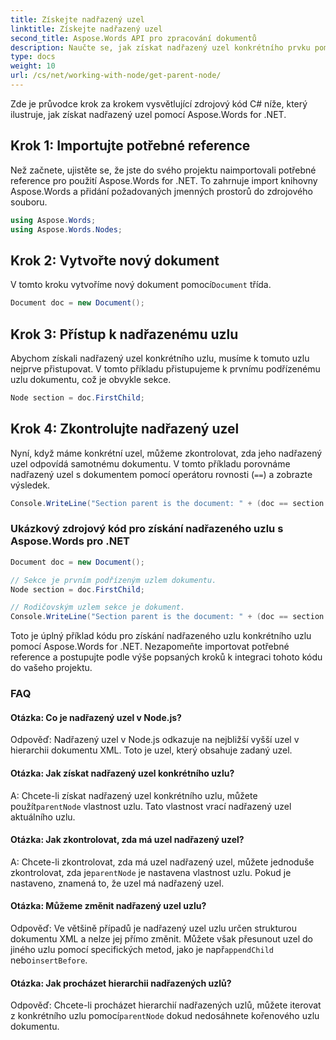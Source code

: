 ```yaml
---
title: Získejte nadřazený uzel
linktitle: Získejte nadřazený uzel
second_title: Aspose.Words API pro zpracování dokumentů
description: Naučte se, jak získat nadřazený uzel konkrétního prvku pomocí Aspose.Words for .NET.
type: docs
weight: 10
url: /cs/net/working-with-node/get-parent-node/
---
```


Zde je průvodce krok za krokem vysvětlující zdrojový kód C# níže, který ilustruje, jak získat nadřazený uzel pomocí Aspose.Words for .NET.

## Krok 1: Importujte potřebné reference
Než začnete, ujistěte se, že jste do svého projektu naimportovali potřebné reference pro použití Aspose.Words for .NET. To zahrnuje import knihovny Aspose.Words a přidání požadovaných jmenných prostorů do zdrojového souboru.

```csharp
using Aspose.Words;
using Aspose.Words.Nodes;
```

## Krok 2: Vytvořte nový dokument
 V tomto kroku vytvoříme nový dokument pomocí`Document` třída.

```csharp
Document doc = new Document();
```

## Krok 3: Přístup k nadřazenému uzlu
Abychom získali nadřazený uzel konkrétního uzlu, musíme k tomuto uzlu nejprve přistupovat. V tomto příkladu přistupujeme k prvnímu podřízenému uzlu dokumentu, což je obvykle sekce.

```csharp
Node section = doc.FirstChild;
```

## Krok 4: Zkontrolujte nadřazený uzel
Nyní, když máme konkrétní uzel, můžeme zkontrolovat, zda jeho nadřazený uzel odpovídá samotnému dokumentu. V tomto příkladu porovnáme nadřazený uzel s dokumentem pomocí operátoru rovnosti (`==`) a zobrazte výsledek.

```csharp
Console.WriteLine("Section parent is the document: " + (doc == section.ParentNode));
```

### Ukázkový zdrojový kód pro získání nadřazeného uzlu s Aspose.Words pro .NET


```csharp
Document doc = new Document();

// Sekce je prvním podřízeným uzlem dokumentu.
Node section = doc.FirstChild;

// Rodičovským uzlem sekce je dokument.
Console.WriteLine("Section parent is the document: " + (doc == section.ParentNode));
```

Toto je úplný příklad kódu pro získání nadřazeného uzlu konkrétního uzlu pomocí Aspose.Words for .NET. Nezapomeňte importovat potřebné reference a postupujte podle výše popsaných kroků k integraci tohoto kódu do vašeho projektu.

### FAQ

#### Otázka: Co je nadřazený uzel v Node.js?

Odpověď: Nadřazený uzel v Node.js odkazuje na nejbližší vyšší uzel v hierarchii dokumentu XML. Toto je uzel, který obsahuje zadaný uzel.

#### Otázka: Jak získat nadřazený uzel konkrétního uzlu?

A: Chcete-li získat nadřazený uzel konkrétního uzlu, můžete použít`parentNode` vlastnost uzlu. Tato vlastnost vrací nadřazený uzel aktuálního uzlu.

#### Otázka: Jak zkontrolovat, zda má uzel nadřazený uzel?

 A: Chcete-li zkontrolovat, zda má uzel nadřazený uzel, můžete jednoduše zkontrolovat, zda je`parentNode` je nastavena vlastnost uzlu. Pokud je nastaveno, znamená to, že uzel má nadřazený uzel.

#### Otázka: Můžeme změnit nadřazený uzel uzlu?

 Odpověď: Ve většině případů je nadřazený uzel uzlu určen strukturou dokumentu XML a nelze jej přímo změnit. Můžete však přesunout uzel do jiného uzlu pomocí specifických metod, jako je např`appendChild` nebo`insertBefore`.

#### Otázka: Jak procházet hierarchii nadřazených uzlů?

 Odpověď: Chcete-li procházet hierarchií nadřazených uzlů, můžete iterovat z konkrétního uzlu pomocí`parentNode` dokud nedosáhnete kořenového uzlu dokumentu.